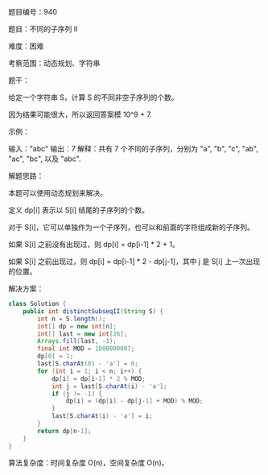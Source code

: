 题目编号：940

题目：不同的子序列 II

难度：困难

考察范围：动态规划、字符串

题干：

给定一个字符串 S，计算 S 的不同非空子序列的个数。

因为结果可能很大，所以返回答案模 10^9 + 7.

示例：

输入："abc"
输出：7
解释：共有 7 个不同的子序列，分别为 "a", "b", "c", "ab", "ac", "bc", 以及 "abc".

解题思路：

本题可以使用动态规划来解决。

定义 dp[i] 表示以 S[i] 结尾的子序列的个数。

对于 S[i]，它可以单独作为一个子序列，也可以和前面的字符组成新的子序列。

如果 S[i] 之前没有出现过，则 dp[i] = dp[i-1] * 2 + 1。

如果 S[i] 之前出现过，则 dp[i] = dp[i-1] * 2 - dp[j-1]，其中 j 是 S[i] 上一次出现的位置。

解决方案：

```java
class Solution {
    public int distinctSubseqII(String S) {
        int n = S.length();
        int[] dp = new int[n];
        int[] last = new int[26];
        Arrays.fill(last, -1);
        final int MOD = 1000000007;
        dp[0] = 1;
        last[S.charAt(0) - 'a'] = 0;
        for (int i = 1; i < n; i++) {
            dp[i] = dp[i-1] * 2 % MOD;
            int j = last[S.charAt(i) - 'a'];
            if (j != -1) {
                dp[i] = (dp[i] - dp[j-1] + MOD) % MOD;
            }
            last[S.charAt(i) - 'a'] = i;
        }
        return dp[n-1];
    }
}
```

算法复杂度：时间复杂度 O(n)，空间复杂度 O(n)。